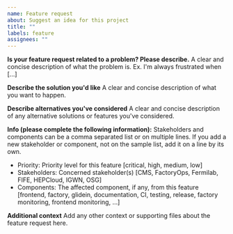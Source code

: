 ```yaml
---
name: Feature request
about: Suggest an idea for this project
title: ""
labels: feature
assignees: ""
---
```


**Is your feature request related to a problem? Please describe.**
A clear and concise description of what the problem is. Ex. I'm always frustrated when [...]

**Describe the solution you'd like**
A clear and concise description of what you want to happen.

**Describe alternatives you've considered**
A clear and concise description of any alternative solutions or features you've considered.

**Info (please complete the following information):**
Stakeholders and components can be a comma separated list or on multiple lines.
If you add a new stakeholder or component, not on the sample list, add it on a line by its own. 

-   Priority: Priority level for this feature [critical, high, medium, low]
-   Stakeholders: Concerned stakeholder(s) [CMS, FactoryOps, Fermilab, FIFE, HEPCloud, IGWN, OSG]
-   Components: The affected component, if any, from this feature [frontend, factory, glidein, documentation, CI, testing, release, factory monitoring, frontend monitoring, ...]

**Additional context**
Add any other context or supporting files about the feature request here.
